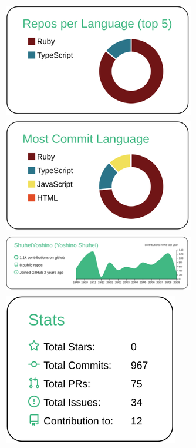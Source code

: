 [![](https://raw.githubusercontent.com/ShuheiYoshino/ShuheiYoshino/master/profile-summary-card-output/vue/1-repos-per-language.svg)](https://github.com/vn7n24fzkq/github-profile-summary-cards)

[![](https://raw.githubusercontent.com/ShuheiYoshino/ShuheiYoshino/master/profile-summary-card-output/vue/2-most-commit-language.svg)](https://github.com/vn7n24fzkq/github-profile-summary-cards)

[![](https://raw.githubusercontent.com/ShuheiYoshino/ShuheiYoshino/master/profile-summary-card-output/vue/0-profile-details.svg)](https://github.com/vn7n24fzkq/github-profile-summary-cards)

[![](https://raw.githubusercontent.com/ShuheiYoshino/ShuheiYoshino/master/profile-summary-card-output/vue/3-stats.svg)](https://github.com/vn7n24fzkq/github-profile-summary-cards)
